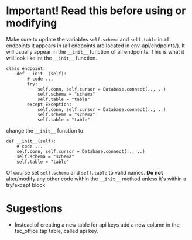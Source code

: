 # Important! Read this before using or modifying 
Make sure to update the variables `self.schema` and `self.table` in **all** endpoints it appears in (all endpoints are located in env-api/endpoints/). It will usually appear in the `__init__` function of all endpoints. This is what it will look like int the `__init__` function.

```python3
class endpoint:
    def __init__(self):
        # code ...
        try: 
            self.conn, self.cursor = Database.connect(.., ..)
            self.schema = "schema"
            self.table = "table"
        except Exception:
            self.conn, self.cursor = Database.connect(.., ..)
            self.schema = "schema"
            self.table = "table"
```

change the `__init__` function to:
```python3
def __init__(self):
    # code ...
    self.conn, self.cursor = Database.connect(.., ..)
    self.schema = "schema"
    self.table = "table"
```

Of course set `self.schema` and `self.table` to valid names. **Do not** alter/modify any other code within the `__init__` method unless it's within a try/except block


# Sugestions
- Instead of creating a new table for api keys add a new column in the tsc_office.tap table, called api key.
